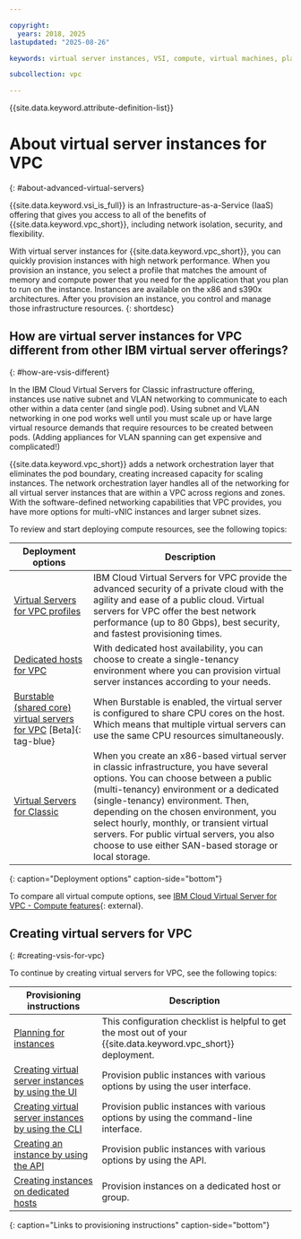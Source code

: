 ```yaml
---

copyright:
  years: 2018, 2025
lastupdated: "2025-08-26"

keywords: virtual server instances, VSI, compute, virtual machines, planning, best practices, instances, virtual servers, virtual server instance, Virtual servers for VPC, gen 2, generation 2, infrastructure, infrastructure as a service, IaaS, vsi

subcollection: vpc

---
```


{{site.data.keyword.attribute-definition-list}}

# About virtual server instances for VPC
{: #about-advanced-virtual-servers}

{{site.data.keyword.vsi_is_full}} is an Infrastructure-as-a-Service (IaaS) offering that gives you access to all of the benefits of {{site.data.keyword.vpc_short}}, including network isolation, security, and flexibility.

With virtual server instances for {{site.data.keyword.vpc_short}}, you can quickly provision instances with high network performance. When you provision an instance, you select a profile that matches the amount of memory and compute power that you need for the application that you plan to run on the instance. Instances are available on the x86 and s390x architectures. After you provision an instance, you control and manage those infrastructure resources.
{: shortdesc}

## How are virtual server instances for VPC different from other IBM virtual server offerings?
{: #how-are-vsis-different}

In the IBM Cloud Virtual Servers for Classic infrastructure offering, instances use native subnet and VLAN networking to communicate to each other within a data center (and single pod). Using subnet and VLAN networking in one pod works well until you must scale up or have large virtual resource demands that require resources to be created between pods. (Adding appliances for VLAN spanning can get expensive and complicated!)

{{site.data.keyword.vpc_short}} adds a network orchestration layer that eliminates the pod boundary, creating increased capacity for scaling instances. The network orchestration layer handles all of the networking for all virtual server instances that are within a VPC across regions and zones. With the software-defined networking capabilities that VPC provides, you have more options for multi-vNIC instances and larger subnet sizes.

To review and start deploying compute resources, see the following topics:

|              Deployment options                           |  Description                                        |
| --------------------------------------------------------- | --------------------------------------------------- |
|[Virtual Servers for VPC profiles](/docs/vpc?topic=vpc-profiles#profiles) | IBM Cloud Virtual Servers for VPC provide the advanced security of a private cloud with the agility and ease of a public cloud. Virtual servers for VPC offer the best network performance (up to 80 Gbps), best security, and fastest provisioning times.|
|[Dedicated hosts for VPC](/docs/vpc?topic=vpc-creating-dedicated-hosts-instances) | With dedicated host availability, you can choose to create a single-tenancy environment where you can provision virtual server instances according to your needs.|
| [Burstable (shared core) virtual servers for VPC](/docs/vpc?topic=burstable-virtual-servers) [Beta]{: tag-blue}  | When Burstable is enabled, the virtual server is configured to share CPU cores on the host. Which means that multiple virtual servers can use the same CPU resources simultaneously. |
|[Virtual Servers for Classic](/docs/virtual-servers?topic=virtual-servers-getting-started-tutorial)| When you create an x86-based virtual server in classic infrastructure, you have several options. You can choose between a public (multi-tenancy) environment or a dedicated (single-tenancy) environment. Then, depending on the chosen environment, you select hourly, monthly, or transient virtual servers. For public virtual servers, you also choose to use either SAN-based storage or local storage. |
{: caption="Deployment options" caption-side="bottom"}

To compare all virtual compute options, see [IBM Cloud Virtual Server for VPC - Compute features](https://www.ibm.com/products/virtual-servers/features){: external}.

## Creating virtual servers for VPC
{: #creating-vsis-for-vpc}

To continue by creating virtual servers for VPC, see the following topics:

|              Provisioning instructions                          |  Description                                        |
| --------------------------------------------------------- | --------------------------------------------------- |
| [Planning for instances](/docs/vpc?topic=vpc-vsi_best_practices) | This configuration checklist is helpful to get the most out of your {{site.data.keyword.vpc_short}} deployment. |
|[Creating virtual server instances by using the UI](/docs/vpc?topic=vpc-creating-virtual-servers) | Provision public instances with various options by using the user interface.|
|[Creating virtual server instances by using the CLI](/docs/vpc?topic=vpc-creating-virtual-servers&interface=cli)| Provision public instances with various options by using the command-line interface. |
| [Creating an instance by using the API](/docs/vpc?topic=vpc-creating-vpc-resources-with-cli-and-api&interface=api#create-instance-api-tutorial) | Provision public instances with various options by using the API. |
|[Creating instances on dedicated hosts](/docs/vpc?topic=vpc-creating-instance-on-dh)| Provision instances on a dedicated host or group. |
{: caption="Links to provisioning instructions" caption-side="bottom"}
